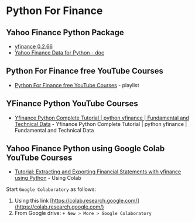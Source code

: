 # Python For Finance

## Yahoo Finance Python Package

* [yfinance 0.2.66](https://pypi.org/project/yfinance/)
* [Yahoo Finance Data for Python - doc](https://python-yahoofinance.readthedocs.io/en/latest/index.html)

## Python For Finance free YouTube Courses

* [Python For Finance free YouTube Courses](https://www.youtube.com/playlist?list=PLdtqDMvm2lvTASUE94XrjcyCe6seYtFSd)  - playlist

## YFinance Python YouTube Courses

* [Yfinance Python Complete Tutorial | python yfinance | Fundamental and Technical Data](https://www.youtube.com/watch?v=IYuNq2kN3Hs) - Yfinance Python Complete Tutorial | python yfinance | Fundamental and Technical Data

## Yahoo Finance Python using Google Colab YouTube Courses

* [Tutorial: Extracting and Exporting Financial Statements with yfinance using Python](https://www.youtube.com/watch?v=uOGVjQrUOTc) - Using Colab

Start `Google Colaboratory` as follows:

1. Using this link [https://colab.research.google.com/](https://colab.research.google.com/)
2. From Google drive: `+ New > More > Google Colaboratory`

